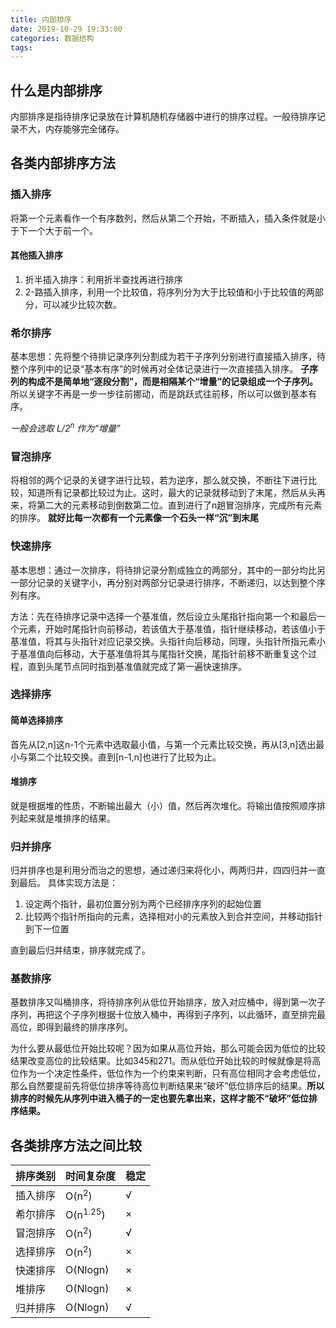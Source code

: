 ```yaml
---
title: 内部排序
date: 2019-10-29 19:33:00
categories: 数据结构
tags:
---
```


## 什么是内部排序

内部排序是指待排序记录放在计算机随机存储器中进行的排序过程。一般待排序记录不大，内存能够完全储存。

## 各类内部排序方法

### 插入排序

将第一个元素看作一个有序数列，然后从第二个开始，不断插入，插入条件就是小于下一个大于前一个。

#### 其他插入排序

1. 折半插入排序：利用折半查找再进行排序
2. 2-路插入排序，利用一个比较值，将序列分为大于比较值和小于比较值的两部分，可以减少比较次数。

### 希尔排序

基本思想：先将整个待排记录序列分割成为若干子序列分别进行直接插入排序，待整个序列中的记录“基本有序”的时候再对全体记录进行一次直接插入排序。
**子序列的构成不是简单地“逐段分割”，而是相隔某个“增量”的记录组成一个子序列。**
所以关键字不再是一步一步往前挪动，而是跳跃式往前移，所以可以做到基本有序。

*一般会选取 L/2<sup>n</sup> 作为“增量”*

### 冒泡排序

将相邻的两个记录的关键字进行比较，若为逆序，那么就交换，不断往下进行比较，知道所有记录都比较过为止。这时，最大的记录就移动到了末尾，然后从头再来，将第二大的元素移动到倒数第二位。直到进行了n趟冒泡排序，完成所有元素的排序。
**就好比每一次都有一个元素像一个石头一样“沉”到末尾**

### 快速排序

基本思想：通过一次排序，将待排记录分割成独立的两部分，其中的一部分均比另一部分记录的关键字小，再分别对两部分记录进行排序，不断递归，以达到整个序列有序。

方法：先在待排序记录中选择一个基准值，然后设立头尾指针指向第一个和最后一个元素，开始时尾指针向前移动，若该值大于基准值，指针继续移动，若该值小于基准值，将其与头指针对应记录交换。头指针向后移动，同理，头指针所指元素小于基准值向后移动，大于基准值将其与尾指针交换，尾指针前移不断重复这个过程，直到头尾节点同时指到基准值就完成了第一遍快速排序。

### 选择排序

#### 简单选择排序

首先从[2,n]这n-1个元素中选取最小值，与第一个元素比较交换，再从[3,n]选出最小与第二个比较交换。直到[n-1,n]也进行了比较为止。

#### 堆排序

就是根据堆的性质，不断输出最大（小）值，然后再次堆化。将输出值按照顺序排列起来就是堆排序的结果。

### 归并排序

归并排序也是利用分而治之的思想，通过递归来将化小，两两归并，四四归并一直到最后。
具体实现方法是：

1. 设定两个指针，最初位置分别为两个已经排序序列的起始位置
2. 比较两个指针所指向的元素，选择相对小的元素放入到合并空间，并移动指针到下一位置

直到最后归并结束，排序就完成了。

### 基数排序

基数排序又叫桶排序，将待排序列从低位开始排序，放入对应桶中，得到第一次子序列，再把这个子序列根据十位放入桶中，再得到子序列，以此循环，直至排完最高位，即得到最终的排序序列。

为什么要从最低位开始比较呢？因为如果从高位开始，那么可能会因为低位的比较结果改变高位的比较结果。比如345和271。而从低位开始比较的时候就像是将高位作为一个决定性条件，低位作为一个约束来判断，只有高位相同才会考虑低位，那么自然要提前先将低位排序等待高位判断结果来“破坏”低位排序后的结果。**所以排序的时候先从序列中进入桶子的一定也要先拿出来，这样才能不“破坏”低位排序结果。**

## 各类排序方法之间比较

排序类别|时间复杂度|稳定
-|-|-
插入排序|O(n<sup>2</sup>)|√
希尔排序|O(n<sup>1.25</sup>)|×
冒泡排序|O(n<sup>2</sup>)|√
选择排序|O(n<sup>2</sup>)|×
快速排序|O(Nlogn)|×
堆排序|O(Nlogn)|×
归并排序|O(Nlogn)|√
